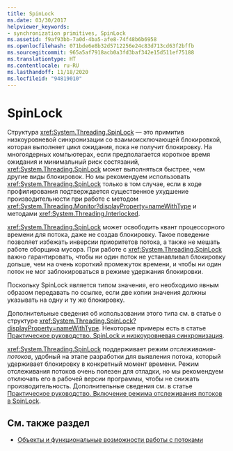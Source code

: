 ```yaml
---
title: SpinLock
ms.date: 03/30/2017
helpviewer_keywords:
- synchronization primitives, SpinLock
ms.assetid: f9af93bb-7a0d-4ba5-afe8-74f48b6b6958
ms.openlocfilehash: 071bde6e8b32d5712256e24c83d713cd63f2bffb
ms.sourcegitcommit: 965a5af7918acb0a3fd3baf342e15d511ef75188
ms.translationtype: HT
ms.contentlocale: ru-RU
ms.lasthandoff: 11/18/2020
ms.locfileid: "94819010"
---
```

# <a name="spinlock"></a>SpinLock
Структура <xref:System.Threading.SpinLock> — это примитив низкоуровневой синхронизации со взаимоисключающей блокировкой, которая выполняет цикл ожидания, пока не получит блокировку. На многоядерных компьютерах, если предполагается короткое время ожидания и минимальный риск состязаний, <xref:System.Threading.SpinLock> может выполняться быстрее, чем другие виды блокировок. Но мы рекомендуем использовать <xref:System.Threading.SpinLock> только в том случае, если в ходе профилирования подтверждается существенное ухудшение производительности при работе с методом <xref:System.Threading.Monitor?displayProperty=nameWithType> и методами <xref:System.Threading.Interlocked>.  
  
 <xref:System.Threading.SpinLock> может освободить квант процессорного времени для потока, даже не создав блокировку. Такое поведение позволяет избежать инверсии приоритетов потока, а также не мешать работе сборщика мусора. При работе с <xref:System.Threading.SpinLock> важно гарантировать, чтобы ни один поток не устанавливал блокировку дольше, чем на очень короткий промежуток времени, и чтобы ни один поток не мог заблокироваться в режиме удержания блокировки.  
  
 Поскольку SpinLock является типом значения, его необходимо явным образом передавать по ссылке, если две копии значения должны указывать на одну и ту же блокировку.  
  
 Дополнительные сведения об использовании этого типа см. в статье о структуре <xref:System.Threading.SpinLock?displayProperty=nameWithType>. Некоторые примеры есть в статье [Практическое руководство. SpinLock и низкоуровневая синхронизация](how-to-use-spinlock-for-low-level-synchronization.md).  
  
 <xref:System.Threading.SpinLock> поддерживает режим *отслеживания*-*потоков*, удобный на этапе разработки для выявления потока, который удерживает блокировку в конкретный момент времени. Режим отслеживания потоков очень полезен для отладки, но мы рекомендуем отключать его в рабочей версии программы, чтобы не снижать производительность. Дополнительные сведения см. в статье [Практическое руководство. Включение режима отслеживания потоков в SpinLock](how-to-enable-thread-tracking-mode-in-spinlock.md).  
  
## <a name="see-also"></a>См. также раздел

- [Объекты и функциональные возможности работы с потоками](threading-objects-and-features.md)
